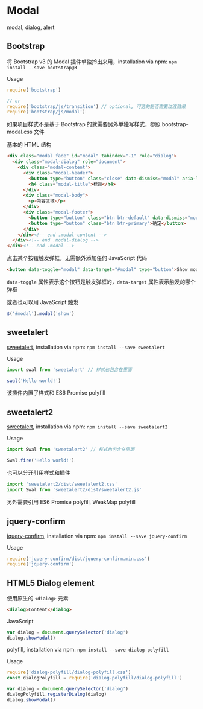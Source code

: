 # Modal

modal, dialog, alert

## Bootstrap

将 Bootstrap v3 的 Modal 插件单独拎出来用，installation via npm: `npm install --save bootstrap@3`

Usage

``` javascript
require('bootstrap')

// or
require('bootstrap/js/transition') // optional, 可选的是否需要过渡效果
require('bootstrap/js/modal')
```

如果项目样式不是基于 Bootstrap 的就需要另外单独写样式，参照 bootstrap-modal.css 文件

基本的 HTML 结构

``` html
<div class="modal fade" id="modal" tabindex="-1" role="dialog">
  <div class="modal-dialog" role="document">
    <div class="modal-content">
      <div class="modal-header">
        <button type="button" class="close" data-dismiss="modal" aria-label="Close"><span aria-hidden="true">&times;</span></button>
        <h4 class="modal-title">标题</h4>
      </div>
      <div class="modal-body">
        <p>内容区域</p>
      </div>
      <div class="modal-footer">
        <button type="button" class="btn btn-default" data-dismiss="modal">关闭</button> <!-- 弹框内按钮添加 data-dismiss="modal" 属性即可点击该按钮关闭弹框 -->
        <button type="button" class="btn btn-primary">确定</button>
      </div>
    </div><!-- end .modal-content -->
  </div><!-- end .modal-dialog -->
</div><!-- end .modal -->
```

点击某个按钮触发弹框，无需额外添加任何 JavaScript 代码

``` html
<button data-toggle="modal" data-target="#modal" type="button">Show modal</button>
```

`data-toggle` 属性表示这个按钮是触发弹框的，`data-target` 属性表示触发的哪个弹框

或者也可以用 JavaScript 触发

``` javascript
$('#modal').modal('show')
```

## sweetalert

[sweetalert](https://github.com/t4t5/sweetalert), installation via npm: `npm install --save sweetalert`

Usage

``` javascript
import swal from 'sweetalert' // 样式也包含在里面

swal('Hello world!')
```

该插件内置了样式和 ES6 Promise polyfill

## sweetalert2

[sweetalert](https://github.com/sweetalert2/sweetalert2), installation via npm: `npm install --save sweetalert2`

Usage

``` javascript
import Swal from 'sweetalert2' // 样式也包含在里面

Swal.fire('Hello world!')
```

也可以分开引用样式和插件

``` javascript
import 'sweetalert2/dist/sweetalert2.css'
import Swal from 'sweetalert2/dist/sweetalert2.js'
```

另外需要引用 ES6 Promise polyfill, WeakMap polyfill

## jquery-confirm

[jquery-confirm](https://github.com/craftpip/jquery-confirm), installation via npm: `npm install --save jquery-confirm`

Usage

``` javascript
require('jquery-confirm/dist/jquery-confirm.min.css')
require('jquery-confirm')
```

## HTML5 Dialog element

使用原生的 `<dialog>` 元素

``` html
<dialog>Content</dialog>
```

JavaScript

``` javascript
var dialog = document.querySelector('dialog')
dialog.showModal()
```

polyfill, installation via npm: `npm install --save dialog-polyfill`

Usage

``` javascript
require('dialog-polyfill/dialog-polyfill.css')
const dialogPolyfill = require('dialog-polyfill/dialog-polyfill')

var dialog = document.querySelector('dialog')
dialogPolyfill.registerDialog(dialog)
dialog.showModal()
```
